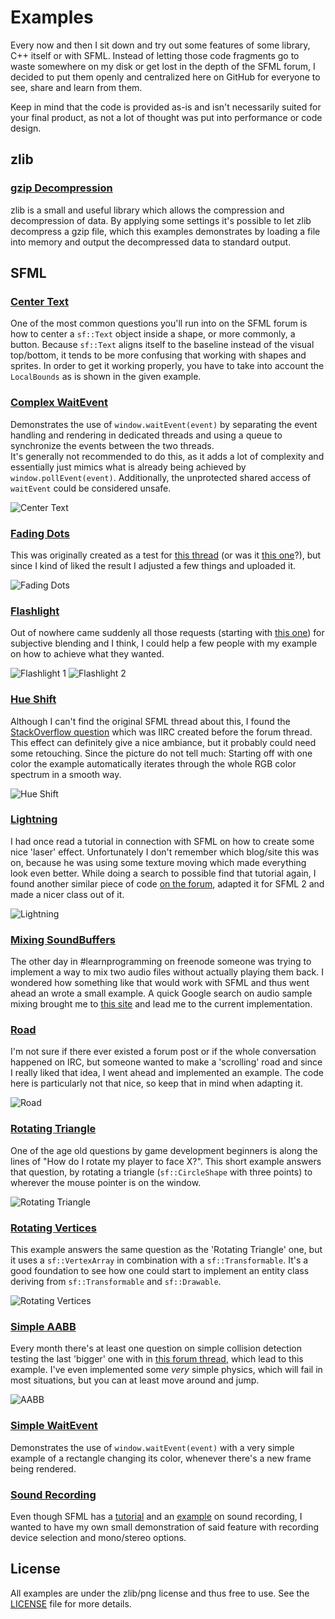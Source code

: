 # Examples

Every now and then I sit down and try out some features of some library, C++ itself or with SFML.
Instead of letting those code fragments go to waste somewhere on my disk or get lost in the depth
of the SFML forum, I decided to put them openly and centralized here on GitHub for everyone to see,
share and learn from them.

Keep in mind that the code is provided as-is and isn't necessarily suited for your final product,
as not a lot of thought was put into performance or code design.

## zlib

### [gzip Decompression](https://github.com/eXpl0it3r/Examples/blob/master/zlib/GzipDecompression.cpp)

zlib is a small and useful library which allows the compression and decompression of data.
By applying some settings it's possible to let zlib decompress a gzip file, which this examples
demonstrates by loading a file into memory and output the decompressed data to standard output.

## SFML

### [Center Text](https://github.com/eXpl0it3r/Examples/blob/master/SFML/CenterText.cpp)

One of the most common questions you'll run into on the SFML forum is how to center a `sf::Text`
object inside a shape, or more commonly, a button. Because `sf::Text` aligns itself to the baseline
instead of the visual top/bottom, it tends to be more confusing that working with shapes and
sprites. In order to get it working properly, you have to take into account the `LocalBounds` as
is shown in the given example.

### [Complex WaitEvent](https://github.com/eXpl0it3r/Examples/blob/master/SFML/ComplexWaitEvent.cpp)

Demonstrates the use of `window.waitEvent(event)` by separating the event handling and rendering in
dedicated threads and using a queue to synchronize the events between the two threads.  
It's generally not recommended to do this, as it adds a lot of complexity and essentially just mimics
what is already being achieved by `window.pollEvent(event)`. Additionally, the unprotected shared access
of `waitEvent` could be considered unsafe.

![Center Text](https://i.imgur.com/J1xQNzm.png)

### [Fading Dots](https://github.com/eXpl0it3r/Examples/blob/master/SFML/FadingDots.cpp)

This was originally created as a test for [this thread](https://en.sfml-dev.org/forums/index.php?topic=9350.0)
(or was it [this one](https://en.sfml-dev.org/forums/index.php?topic=9139.0)?), but since I kind of
liked the result I adjusted a few things and uploaded it.

![Fading Dots](https://i.imgur.com/7UZEi3s.png)

### [Flashlight](https://github.com/eXpl0it3r/Examples/blob/master/SFML/Flashlight.cpp)

Out of nowhere came suddenly all those requests (starting with [this one](https://en.sfml-dev.org/forums/index.php?topic=9210.0))
for subjective blending and I think, I could help a few people with my example on how to achieve
what they wanted.

![Flashlight 1](https://i.imgur.com/B6g0Ba5.png) ![Flashlight 2](https://i.imgur.com/N7xn8v6.png)

### [Hue Shift](https://github.com/eXpl0it3r/Examples/blob/master/SFML/HueShift.cpp)

Although I can't find the original SFML thread about this, I found the
[StackOverflow question](https://stackoverflow.com/questions/11458552/cycle-r-g-b-vales-as-hue/)
which was IIRC created before the forum thread. This effect can definitely give a nice ambiance,
but it probably could need some retouching. Since the picture do not tell much: Starting off with
one color the example automatically iterates through the whole RGB color spectrum in a smooth way.

![Hue Shift](https://i.imgur.com/3PSekfp.gif)

### [Lightning](https://github.com/eXpl0it3r/Examples/tree/master/SFML/Lightning)

I had once read a tutorial in connection with SFML on how to create some nice 'laser' effect.
Unfortunately I don't remember which blog/site this was on, because he was using some texture
moving which made everything look even better. While doing a search to possible find that tutorial
again, I found another similar piece of code [on the forum](https://en.sfml-dev.org/forums/index.php?topic=3189.0),
adapted it for SFML 2 and made a nicer class out of it.

![Lightning](https://i.imgur.com/XJdze9h.png)

### [Mixing SoundBuffers](https://github.com/eXpl0it3r/Examples/blob/master/SFML/MixingSoundBuffers.cpp)

The other day in #learnprogramming on freenode someone was trying to implement a way to mix two
audio files without actually playing them back. I wondered how something like that would work with
SFML and thus went ahead an wrote a small example. A quick Google search on audio sample mixing
brought me to [this site](https://atastypixel.com/how-to-mix-audio-samples-properly-on-ios/)
and lead me to the current implementation.

### [Road](https://github.com/eXpl0it3r/Examples/blob/master/SFML/Road.cpp)

I'm not sure if there ever existed a forum post or if the whole conversation happened on IRC,
but someone wanted to make a 'scrolling' road and since I really liked that idea, I went ahead
and implemented an example. The code here is particularly not that nice, so keep that in mind
when adapting it.

![Road](https://i.imgur.com/3dtHMNk.png)

### [Rotating Triangle](https://github.com/eXpl0it3r/Examples/blob/master/SFML/RotatingTriangle.cpp)

One of the age old questions by game development beginners is along the lines of "How do I rotate
my player to face X?". This short example answers that question, by rotating a triangle
(`sf::CircleShape` with three points) to wherever the mouse pointer is on the window.

![Rotating Triangle](https://i.imgur.com/ntONvU2.png)

### [Rotating Vertices](https://github.com/eXpl0it3r/Examples/blob/master/SFML/RotatingVertices.cpp)

This example answers the same question as the 'Rotating Triangle' one, but it uses a `sf::VertexArray`
in combination with a `sf::Transformable`. It's a good foundation to see how one could start to
implement an entity class deriving from `sf::Transformable` and `sf::Drawable`.

![Rotating Vertices](https://i.imgur.com/cvmMryW.png)

### [Simple AABB](https://github.com/eXpl0it3r/Examples/blob/master/SFML/SimpleAABB.cpp)

Every month there's at least one question on simple collision detection testing the last 'bigger'
one with in [this forum thread](https://en.sfml-dev.org/forums/index.php?topic=9352.0), which
lead to this example. I've even implemented some _very_ simple physics, which will fail in most
situations, but you can at least move around and jump.

![AABB](https://i.imgur.com/imYEzXa.png)

### [Simple WaitEvent](https://github.com/eXpl0it3r/Examples/blob/master/SFML/SimpleWaitEvent.cpp)

Demonstrates the use of `window.waitEvent(event)` with a very simple example of a rectangle changing
its color, whenever there's a new frame being rendered.

### [Sound Recording](https://github.com/eXpl0it3r/Examples/blob/master/SFML/SoundRecording.cpp)

Even though SFML has a [tutorial](https://www.sfml-dev.org/tutorials/2.5/audio-recording.php)
and an [example](https://github.com/SFML/SFML/tree/master/examples/sound_capture) on sound
recording, I wanted to have my own small demonstration of said feature with recording device
selection and mono/stereo options.

## License

All examples are under the zlib/png license and thus free to use. See the
[LICENSE](https://github.com/eXpl0it3r/Examples/blob/master/LICENSE) file for more details.
